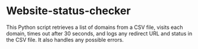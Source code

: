 # Website-status-checker
This Python script retrieves a list of domains from a CSV file, visits each domain, times out after 30 seconds, and logs any redirect URL and status in the CSV file. It also handles any possible errors.
